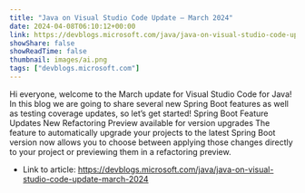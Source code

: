 ```yaml
---
title: "Java on Visual Studio Code Update – March 2024"
date: 2024-04-08T06:10:12+00:00
link: https://devblogs.microsoft.com/java/java-on-visual-studio-code-update-march-2024
showShare: false
showReadTime: false
thumbnail: images/ai.png
tags: ["devblogs.microsoft.com"]
---
```

Hi everyone, welcome to the March update for Visual Studio Code for Java! In this blog we are going to share several new Spring Boot features as well as testing coverage updates, so let’s get started! Spring Boot Feature Updates New Refactoring Preview available for version upgrades The feature to automatically upgrade your projects to the latest Spring Boot version now allows you to choose between applying those changes directly to your project or previewing them in a refactoring preview.

- Link to article: https://devblogs.microsoft.com/java/java-on-visual-studio-code-update-march-2024